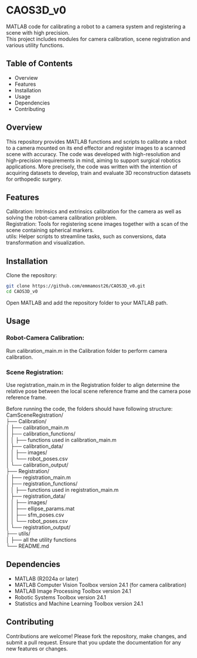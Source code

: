 # CAOS3D_v0
MATLAB code for calibrating a robot to a camera system and registering a scene with high precision.  
This project includes modules for camera calibration, scene registration and various utility functions.

## Table of Contents
- Overview
- Features
- Installation
- Usage
- Dependencies
- Contributing

## Overview
This repository provides MATLAB functions and scripts to calibrate a robot to a camera mounted on its end effector and register images to a scanned scene with accuracy. 
The code was developed with high-resolution and high-precision requirements in mind, aiming to support surgical robotics applications. More precisely, the code was written
with the intention of acquiring datasets to develop, train and evaluate 3D reconstruction datasets for orthopedic surgery.

## Features
Calibration: Intrinsics and extrinsics calibration for the camera as well as solving the robot-camera calibration problem.  
Registration: Tools for registering scene images together with a scan of the scene containing spherical markers.  
utils: Helper scripts to streamline tasks, such as conversions, data transformation and visualization.  

## Installation
Clone the repository:
```bash
git clone https://github.com/emmamost26/CAOS3D_v0.git 
cd CAOS3D_v0
```

Open MATLAB and add the repository folder to your MATLAB path.

## Usage
### Robot-Camera Calibration:
Run calibration_main.m in the Calibration folder to perform camera calibration.
### Scene Registration:
Use registration_main.m in the Registration folder to align determine the relative pose between the local scene reference frame and the camera pose reference frame.

Before running the code, the folders should have following structure:  
CamSceneRegistration/  
├── Calibration/  
│   ├── calibration_main.m  
│   ├── calibration_functions/  
│   │   ├── functions used in calibration_main.m   
│   ├── calibration_data/  
│   │   ├── images/  
│   │   └── robot_poses.csv  
│   └── calibration_output/  
├── Registration/  
│   ├── registration_main.m  
│   ├── registration_functions/  
│   │   ├── functions used in registration_main.m  
│   ├── registration_data/  
│   │   ├── images/  
│   │   ├── ellipse_params.mat  
│   │   ├── sfm_poses.csv  
│   │   └── robot_poses.csv  
│   └── registration_output/  
├── utils/  
│   ├── all the utility functions  
└── README.md  

## Dependencies
- MATLAB (R2024a or later)
- MATLAB Computer Vision Toolbox version 24.1 (for camera calibration)
- MATLAB Image Processing Toolbox version 24.1
- Robotic Systems Toolbox version 24.1
- Statistics and Machine Learning Toolbox version 24.1

## Contributing
Contributions are welcome! Please fork the repository, make changes, and submit a pull request. Ensure that you update the documentation for any new features or changes.
